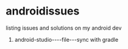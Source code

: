 # androidissues
listing issues and solutions on my android dev
1.  android-studio----file---sync with gradle
